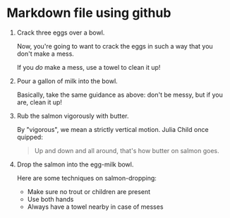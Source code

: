 # Markdown file using github
1. Crack three eggs over a bowl.
 
    Now, you're going to want to crack the eggs in such a way that you don't make a mess.  
    
    If you _do_ make a mess, use a towel to clean it up!
2. Pour a gallon of milk into the bowl.  

    Basically, take the same guidance as above: don't be messy, but if you are, clean it up!  
3. Rub the salmon vigorously with butter.
  
    By "vigorous", we mean a strictly vertical motion. Julia Child once quipped:  
    
    > Up and down and all around, that's how butter on salmon goes.
4. Drop the salmon into the egg-milk bowl.
  
    Here are some techniques on salmon-dropping:
    * Make sure no trout or children are present
    * Use both hands
    * Always have a towel nearby in case of messes

